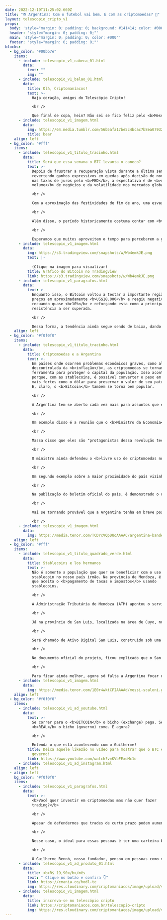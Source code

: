 ```yaml
---
date: 2022-12-19T11:25:02.669Z
title: "⚽ Argentina: Com o futebol vai bem. E com as criptomoedas? 🫰"
layout: telescopio_cripto_v1
props:
  body: 'style="margin: 0; padding: 0; background: #141414; color: #000"'
  header: 'style="margin: 0; padding: 0;"'
  main: 'style="margin: 0; padding: 0; color: #000"'
  footer: 'style="margin: 0; padding: 0;"'
blocks:
  - bg_color: "#00bb7e"
    items:
      - include: telescopio_v1_cabeca_01.html
        data:
          text: ""
          img: ""
      - include: telescopio_v1_balao_01.html
        data:
          title: Olá, Criptomaníacos!
          text: >-
            Haja coração, amigos do Telescópio Cripto!

            <br />

            Que final de copa, hein? Não sei se fico feliz pelo <b>Messi</b> ou bravo pela zoação que vou receber de nossos “hermanos”. O fato é que temos uma nova tricampeã no futebol! <br/>Mas quando o assunto são <b>criptomoedas</b>, a <b>Argentina</b> também é um destaque mundial?
      - include: telescopio_v1_imagem.html
        data:
          img: https://64.media.tumblr.com/56b5afa17be5c4bcac7b8ea0793271da/8b8039b0f6d65064-9c/s540x810/e83d8be8d275448947aa83c9bf308478a24423de.gif
          title: bear
    align: left
  - bg_color: "#fff"
    items:
      - include: telescopio_v1_titulo_tracinho.html
        data:
          title: Será que essa semana o BTC levanta o caneco?
          text: >-
            Depois de frustrar a recuperação vista durante a última semana,
            revertendo ganhos expressivos em quedas após decisão de novo aumento
            nas taxas de juros pelo <b>FED</b>, a expectativa é de <b>redução do
            volume</b> de negócios e da volatilidade nos mercados globais.

            <br />

            Com a aproximação das festividades de fim de ano, uma esvaziada agenda de indicadores econômicos aguarda os investidores pela frente, contando apenas com apenas alguns poucos dados sendo divulgados e sem contar com relevantes decisões ou comunicados de autoridades monetárias.

            <br />

            Além disso, o período historicamente costuma contar com <b>menores movimentações nos preços</b>, à medida que muitos investidores deixam de adotar uma postura tão ativa no mercado.

            <br />

            Esperamos que muitos aproveitem o tempo para perceberem a grande <b>oportunidade</b> que o mercado cripto pode oferecer para 2023.
      - include: telescopio_v1_imagem.html
        data:
          img: https://s3.tradingview.com/snapshots/w/Wb4emkJE.png
          text: |-
            
            (Clique na imagem para visualizar)
          title: Gráfico do Bitcoin no Tradingview
          link: https://s3.tradingview.com/snapshots/w/Wb4emkJE.png
      - include: telescopio_v1_paragrafos.html
        data:
          text: >-
            Enquanto isso, o Bitcoin voltou a testar a importante região de
            preços em aproximadamente <b>US$18.000</b> e reagiu negativamente,
            recuando quase <b>10%</b> e reforçando esta como a principal
            resistência a ser superada. 

            <br />

            Dessa forma, a tendência ainda segue sendo de baixa, dando aos investidores a oportunidade de acumular Satoshis aos mesmos valores vistos ainda em dezembro de 2017.
    align: left
  - bg_color: "#f0f0f0"
    items:
      - include: telescopio_v1_titulo_tracinho.html
        data:
          title: Criptomoedas e a Argentina
          text: >-
            Em países onde ocorrem problemas econômicos graves, como alta
            descontrolada da <b>inflação</b>, as criptomoedas se tornam uma
            ferramenta para proteger o capital da população. Isso acontece
            porque, com as stablecoins, é possível converter o peso em moedas
            mais fortes como o dólar para preservar o valor de seu patrimônio.
            E, claro, o <b>Bitcoin</b> também se torna bem popular. 

            <br />

            A Argentina tem se aberto cada vez mais para assuntos que envolvem os ativos digitais.

            <br />

            Um exemplo disso é a reunião que o <b>Ministro da Economia</b>, Sergio Massa, teve no mês passado com empresários e entusiastas do setor cripto, tanto argentinos quanto estrangeiros.

            <br />

            Massa disse que eles são "protagonistas dessa revolução tecnológica global" e que ele foi à reunião para "aprender e entender este mundo ao qual inevitavelmente teremos que nos adaptar em algum momento".

            <br />

            O ministro ainda defendeu o <b>livre uso de criptomoedas no país</b>, desde que em acordo com as normas jurídicas e fiscais locais, e enfatizou a necessidade de favorecer o crescimento do mercado na Argentina.

            <br />

            Um segundo exemplo sobre a maior proximidade do país vizinho com o mercado descentralizado é a criação do <b>Comitê Nacional de Blockchain</b>, que aconteceu este mês pelo governo argentino. O novo órgão terá como objetivo organizar a implementação da Tecnologia Blockchain em âmbito nacional.

            <br />

            Na publicação do boletim oficial do país, é demonstrado o desejo de que a tecnologia blockchain  possa ser entendida como uma <b>ferramenta disruptiva</b> para otimizar os processos, políticas e serviços do Setor Público Nacional.

            <br />

            Vai se tornando provável que a Argentina tenha em breve posições mais claras e abertas que facilitem ainda mais o uso de ativos digitais em seu território.

            <br />
      - include: telescopio_v1_imagem.html
        data:
          img: https://media.tenor.com/TCDrcVQpDUoAAAAC/argentina-bandera.gif
    align: left
  - bg_color: "#fff"
    items:
      - include: telescopio_v1_titulo_quadrado_verde.html
        data:
          title: Stablecoins e los hermanos
          text: >-
            Não é somente a população que quer se beneficiar com o uso de
            stablecoin no nosso país irmão. Na província de Mendoza, é o estado
            que aceita o <b>pagamento de taxas e impostos</b> usando
            stablecoins.

            <br />

            A Administração Tributária de Mendoza (ATM) apontou o serviço de pagamento de impostos com criptomoedas, que começou a funcionar em agosto desse ano, como um passo na direção de <b>modernização e inovação</b>, proporcionando aos contribuintes diversas alternativas para atender às suas responsabilidades fiscais.

            <br />

            Já na província de San Luis, localizada na área de Cuyo, no oeste da Argentina, aconteceu a aprovação dos deputados e senadores da Assembleia Legislativa para a <b>criação de seu próprio ativo digital</b> vinculado ao dólar americano. 

            <br />

            Será chamado de Ativo Digital San Luis, construído sob uma blockchain que ainda não foi definida, e poderá ser armazenada em uma carteira desenvolvida exclusivamente para isso.

            <br />

            No documento oficial do projeto, ficou explicado que o San Luis Digital Asset será emitido como dívida para o governo provincial. Ao invés de emissão de títulos, será emitida uma criptomoeda atrelada ao dólar. 

            <br />

            Para ficar ainda melhor, agora só falta a Argentina focar um pouco menos em stablecoins e correr para os braços do <b>Bitcoin</b>, não é?
      - include: telescopio_v1_imagem.html
        data:
          img: https://media.tenor.com/1E0r4wktCFIAAAAd/messi-scaloni.gif
    align: left
  - bg_color: "#f0f0f0"
    items:
      - include: telescopio_v1_ad_youtube.html
        data:
          text: >-
            Se correr para o <b>BITCOIN</b> o bicho (exchange) pega. Se ficar no
            <b>REAL</b> o bicho (governo) come. E agora?

            <br />

            Entenda o que está acontecendo com o Guilherme!
          title: Deixa aquele likezão no vídeo para mostrar que o BTC é mais forte que o
            governo!
          link: https://www.youtube.com/watch?v=KVbFExoMc1o
      - include: telescopio_v1_ad_instagram.html
    align: left
  - align: left
    bg_color: "#f0f0f0"
    items:
      - include: telescopio_v1_paragrafos.html
        data:
          text: >-
            <b>Você quer investir em criptomoedas mas não quer fazer
            trading?</b>

            <br />

            Apesar de defendermos que trades de curto prazo podem aumentar sua rentabilidade, entendemos que nem todo mundo tem o tempo disponível pra operar.

            <br />

            Nesse caso, o ideal para essas pessoas é ter uma carteira bem fundamentada para o longo prazo, cujo objetivo seja acumular Bitcoins.

            <br />

            O Guilherme Rennó, nosso fundador, pensou em pessoas como você e decidiu criar a Carteira HODL, voltada para quem quer dar o primeiro passo no mercado cripto sem se preocupar em operar todo dia.
      - include: telescopio_v1_ad_produto_01.html
        data:
          title: <b>R$ 19,90</b>/mês
          text: " Clique no botão e confira 👇"
          link: https://cmania.co/hodl-tc
          img: https://res.cloudinary.com/criptomaniacos/image/upload/v1661372975/telescopio/produtos/logo_carteira_hodl_mhzjq6.png
      - include: telescopio_v1_imagem.html
        data:
          title: inscreva-se no telescópio cripto
          link: https://criptomaniacos.com.br/telescopio-cripto
          img: https://res.cloudinary.com/criptomaniacos/image/upload/v1662133224/telescopio/inscreva-se-telescopio.png
---
```

